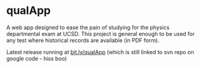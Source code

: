 qualApp
=======

A web app designed to ease the pain of studying for the physics departmental exam at UCSD.
This project is general enough to be used for any test where historical records are available (in PDF form).

Latest release running at <a href="http://bit.ly/qualApp">bit.ly/qualApp</a> (which is still linked to svn repo on google code - hiss boo)
